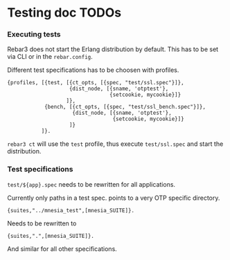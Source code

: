 Testing doc TODOs
=================

### Executing tests

Rebar3 does not start the Erlang distribution by default. This has to be set via CLI or in the `rebar.config`.

Different test specifications has to be choosen with profiles.

    {profiles, [{test, [{ct_opts, [{spec, "test/ssl.spec"}]},
                        {dist_node, [{sname, 'otptest'},
                                     {setcookie, mycookie}]}
                       ]},
                {bench, [{ct_opts, [{spec, "test/ssl_bench.spec"}]},
                         {dist_node, [{sname, 'otptest'},
                                      {setcookie, mycookie}]}
                        ]}
               ]}.

`rebar3 ct` will use the `test` profile, thus execute `test/ssl.spec` and start the distribution.

### Test specifications

`test/${app}.spec` needs to be rewritten for all applications.

Currently only paths in a test spec. points to a very OTP specific directory.

    {suites,"../mnesia_test",[mnesia_SUITE]}.

Needs to be rewritten to

    {suites,".",[mnesia_SUITE]}.

And similar for all other specifications.



